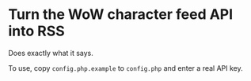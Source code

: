 # Turn the WoW character feed API into RSS

Does exactly what it says.

To use, copy `config.php.example` to `config.php` and enter a real API key.
